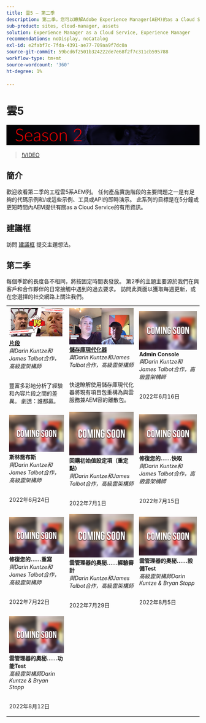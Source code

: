 ```yaml
---
title: 雲5 — 第二季
description: 第二季，您可以瞭解Adobe Experience Manager(AEM)的as a Cloud Service情況，瞭解Adobe自己的專家工程師和提供該產品的專家服務。
sub-product: sites, cloud-manager, assets
solution: Experience Manager as a Cloud Service, Experience Manager
recommendations: noDisplay, noCatalog
exl-id: e2fabf7c-7fda-4391-ae77-709aa9f7dc0a
source-git-commit: 59bcd6f2501b324222de7e68f2f7c311cb595788
workflow-type: tm+mt
source-wordcount: '360'
ht-degree: 1%

---
```


# 雲5

![專AEM家系列](./imgs/masthead-s2.png)
>[!VIDEO](https://video.tv.adobe.com/v/343127)

## 簡介

歡迎收看第二季的工程雲5系AEM列。 任何產品實施階段的主要問題之一是有足夠的代碼示例和/或這些示例、工具或API的即時演示。 此系列的目標是在5分鐘或更短時間內AEM提供有關as a Cloud Service的有用資訊。

## 建議框

訪問 [建議框](https://forms.office.com/r/74P5Xz4UH0) 提交主題想法。

## 第二季

每個季節的長度各不相同，將按固定時間表發放。 第2季的主題主要源於我們在與客戶和合作夥伴的日常接觸中遇到的過去要求。 訪問此頁面以獲取每週更新，或在您選擇的社交網路上關注我們。

<table>
    <tr>
        <td>
            <a href="season-2/cloud5-experience-v-content-fragments.md">
                <img alt="片段" src="./imgs/s2/000-thumb.png"/>
            </a>
            <div>
                <a href="season-2/cloud5-experience-v-content-fragments.md"><strong>片段</strong></a>        
                <br/><em>與Darin Kuntze和James Talbot合作，高級雲架構師</em>
            </div>
            <p>
                <br/>
                豐富多彩地分析了經驗和內容片段之間的差異。 劇透：誰都贏。
            </p>
        </td>   
         <td>
            <a href="season-2/cloud5-repo-modernizer.md">
                 <img alt="儲存庫現代化器" src="./imgs/s2/001-thumb.png"/>
            </a>
            <div>
                <a href="season-2/cloud5-repo-modernizer.md"><strong>儲存庫現代化器</strong></a> 
               <br/><em>與Darin Kuntze和James Talbot合作，高級雲架構師</em>
            </div>
            <p>
                <br/>
                快速瞭解使用儲存庫現代化器將現有項目包重構為與雲服務兼AEM容的離散包。
            </p>
         </td>
     <td>
            <img alt="Admin Console" src="./imgs/coming-soon.png"/>
      <div>
            <strong>Admin Console</strong>
         <br/><em>與Darin Kuntze和James Talbot合作，高級雲架構師</em>
      </div>
      <p>
        <br/>
         2022年6月16日
      </p>
   </td> 
  </tr>
  <tr>
   <td>
            <img alt="Sling 工作" src="./imgs/coming-soon.png"/>
      <div>
            <strong>斯林喬布斯</strong>       
         <br/><em>與Darin Kuntze和James Talbot合作，高級雲架構師</em>
      </div>
      <p>
        <br/>
         2022年6月24日
      </p>
     </td>   
     <td>
        <img alt="回購初始值設定項（重定點）" src="./imgs/coming-soon.png"/>
      <div>
        <strong>回購初始值設定項（重定點）</strong>
         <br/><em>與Darin Kuntze和James Talbot合作，高級雲架構師</em>
      </div>
      <p>
        <br/>
            2022年7月1日
      </p>
   </td>
     <td>
            <img alt="修復您的……快取" src="./imgs/coming-soon.png"/>
      <div>
         <strong>修復您的……快取</strong>
         <br/><em>與Darin Kuntze和James Talbot合作，高級雲架構師</em>
      </div>
      <p>
        <br/>
         2022年7月15日
      </p>
   </td> 
  </tr>
<tr>
   <td>
            <img alt="修復您的……重寫" src="./imgs/coming-soon.png"/>
      <div>
            <strong>修復您的……重寫</strong>
         <br/><em>與Darin Kuntze和James Talbot合作，高級雲架構師</em>
      </div>
      <p>
        <br/>
         2022年7月22日
      </p>
     </td>   
     <td>
            <img alt="雲管理器的奧秘……經驗審計" src="./imgs/coming-soon.png"/>
      <div>
            <strong>雲管理器的奧秘……經驗審計</strong>
         <br/><em>與Darin Kuntze和James Talbot合作，高級雲架構師</em>
      </div>
      <p>
        <br/>
        2022年7月29日
      </p>
   </td>
     <td>
            <img alt="雲管理器的奧秘……設備Test" src="./imgs/coming-soon.png"/>
      <div>
            <strong>雲管理器的奧秘……設備Test</strong>
         <br/><em>高級雲架構師Darin Kuntze &amp; Bryan Stopp</em>
      </div>
      <p>
        <br/>
         2022年8月5日
      </p>
   </td> 
  </tr>
    <tr>
        <td>
                <img alt="雲管理器的奧秘……功能Test" src="./imgs/coming-soon.png"/>
            <div>
                <strong>雲管理器的奧秘……功能Test</strong><br/>        
                <em>高級雲架構師Darin Kuntze &amp; Bryan Stopp</em>
            </div>
            <p><br/>
                2022年8月12日
            </p>
        </td>
        <td></td>
        <td></td>
    </tr>
</table>
